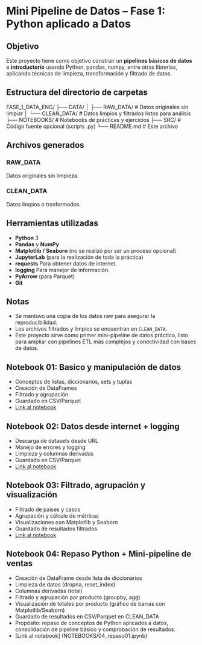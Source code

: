 # Mini Pipeline de Datos – Fase 1: Python aplicado a Datos

## Objetivo
Este proyecto tiene como objetivo construir un **pipelines básicos de datos** e **introductorio** usando Python, pandas, numpy, entre otras librerías, aplicando técnicas de limpieza, transformación y filtrado de datos.

## Estructura del directorio de carpetas

FASE_1_DATA_ENG/
├── DATA/
│ ├── RAW_DATA/ # Datos originales sin limpiar
│ └── CLEAN_DATA/ # Datos limpios y filtrados listos para análisis
├── NOTEBOOKS/ # Notebooks de prácticas y ejercicios
├── SRC/ # Código fuente opcional (scripts .py)
└── README.md # Este archivo

## Archivos generados

### RAW_DATA
Datos originales sin limpieza.

### CLEAN_DATA
Datos limpios o trasformados.

## Herramientas utilizadas
- **Python** 3
- **Pandas** y **NumPy**
- **Matplotlib / Seaborn** (no se realizó por ser un proceso opcional)
- **JupyterLab** (para la realización de toda la práctica)
- **requests** Para obtener datos de internet.
- **logging** Para manejor de información.
- **PyArrow** (para Parquet)
- **Git**

## Notas
- Se mantuvo una copia de los datos raw para asegurar la reproducibilidad.  
- Los archivos filtrados y limpios se encuentran en `CLEAN_DATA`.  
- Este proyecto sirve como primer mini-pipeline de datos práctico, listo para ampliar con pipelines ETL más complejos y conectividad con bases de datos.

## Notebook 01: Basico y manipulación de datos
- Conceptos de listas, diccionarios, sets y tuplas
- Creación de DataFrames
- Filtrado y agrupación
- Guardado en CSV/Parquet
- [Link al notebook](NOTEBOOKS/01_basico_ejercicio.ipynb)

## Notebook 02: Datos desde internet + logging
- Descarga de datasets desde URL
- Manejo de errores y logging
- Limpieza y columnas derivadas
- Guardado en CSV/Parquet
- [Link al notebook](NOTEBOOKS/02_basico_ejercicio_api_logging.ipynb)

## Notebook 03: Filtrado, agrupación y visualización
- Filtrado de países y casos
- Agrupación y cálculo de métricas
- Visualizaciones con Matplotlib y Seaborn
- Guardado de resultados filtrados
- [Link al notebook](NOTEBOOKS/03_filtrado_agrupado_visualización_datos_covid.ipynb)

## Notebook 04: Repaso Python + Mini-pipeline de ventas

- Creación de DataFrame desde lista de diccionarios
- Limpieza de datos (dropna, reset_index)
- Columnas derivadas (total)
- Filtrado y agrupación por producto (groupby, agg)
- Visualización de totales por producto (gráfico de barras con Matplotlib/Seaborn)
- Guardado de resultados en CSV/Parquet en CLEAN_DATA
- Propósito: repaso de conceptos de Python aplicados a datos, consolidación de pipeline básico y comprobación de resultados.
- [Link al notebook] (NOTEBOOKS/04_repaso01.ipynb)
